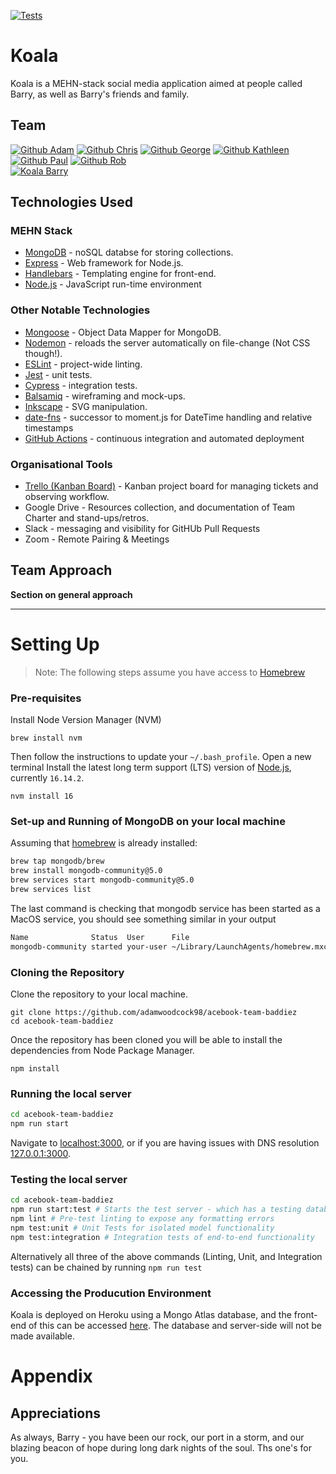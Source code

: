 [![Tests](https://github.com/adamwoodcock98/acebook-team-baddiez/actions/workflows/tests.yml/badge.svg)](https://github.com/adamwoodcock98/acebook-team-baddiez/actions/workflows/tests.yml)

# Koala

Koala is a MEHN-stack social media application aimed at people called Barry, as well as Barry's friends and family.

## Team

[![Github Adam](https://img.shields.io/static/v1?label=GitHub&message=Adam%20Woodcock&color=informational&logo=github)](https://github.com/adamwoodcock98)
[![Github Chris](<https://img.shields.io/static/v1?label=GitHub&message=Chris%20Lovell%20(BSc)&color=informational&logo=github>)](https://github.com/clovellbsc)
[![Github George](https://img.shields.io/static/v1?label=GitHub&message=George%20Hett&color=informational&logo=github)](https://github.com/george-h-h)
[![Github Kathleen](https://img.shields.io/static/v1?label=GitHub&message=Kathleen%20Ly&color=informational&logo=github)](https://github.com/heykathl)
[![Github Paul](https://img.shields.io/static/v1?label=GitHub&message=Paul%20Kilgarriff&color=informational&logo=github)](https://github.com/PKilgarriff)
[![Github Rob](https://img.shields.io/static/v1?label=GitHub&message=Rob%20Oman&color=informational&logo=github)](https://github.com/r94o)
<br>[![Koala Barry](https://img.shields.io/static/v1?label=Koala&message=Barry&color=blueviolet)](https://koala-acebook.herokuapp.com/)

## Technologies Used

### MEHN Stack

- [MongoDB](https://www.mongodb.com/) - noSQL databse for storing collections.
- [Express](https://expressjs.com/) - Web framework for Node.js.
- [Handlebars](https://handlebarsjs.com/) - Templating engine for front-end.
- [Node.js](https://nodejs.dev/) - JavaScript run-time environment

### Other Notable Technologies

- [Mongoose](https://mongoosejs.com) - Object Data Mapper for MongoDB.
- [Nodemon](https://nodemon.io/) - reloads the server automatically on file-change (Not CSS though!).
- [ESLint](https://eslint.org) - project-wide linting.
- [Jest](https://jestjs.io/) - unit tests.
- [Cypress](https://www.cypress.io/) - integration tests.
- [Balsamiq](https://balsamiq.com/) - wireframing and mock-ups.
- [Inkscape](https://inkscape.org/) - SVG manipulation.
- [date-fns](https://date-fns.org/) - successor to moment.js for DateTime handling and relative timestamps
- [GitHub Actions](https://github.com/features/actions) - continuous integration and automated deployment

### Organisational Tools

- [Trello (Kanban Board)](https://trello.com/b/P8lEsvZe/acebook) - Kanban project board for managing tickets and observing workflow.
- Google Drive - Resources collection, and documentation of Team Charter and stand-ups/retros.
- Slack - messaging and visibility for GitHUb Pull Requests
- Zoom - Remote Pairing & Meetings

## Team Approach

**Section on general approach**

---

# Setting Up

> Note: The following steps assume you have access to [Homebrew](https://brew.sh/)

### Pre-requisites

Install Node Version Manager (NVM)

```
brew install nvm
```

Then follow the instructions to update your `~/.bash_profile`.
Open a new terminal
Install the latest long term support (LTS) version of [Node.js](https://nodejs.org/en/), currently `16.14.2`.

```
nvm install 16
```

### Set-up and Running of MongoDB on your local machine

Assuming that [homebrew](https://brew.sh/) is already installed:

```zsh
brew tap mongodb/brew
brew install mongodb-community@5.0
brew services start mongodb-community@5.0
brew services list
```

The last command is checking that mongodb service has been started as a MacOS service, you should see something similar in your output

```zsh
Name              Status  User      File
mongodb-community started your-user ~/Library/LaunchAgents/homebrew.mxcl.mongodb-community.plist
```

### Cloning the Repository

Clone the repository to your local machine.

```
git clone https://github.com/adamwoodcock98/acebook-team-baddiez
cd acebook-team-baddiez
```

Once the repository has been cloned you will be able to install the dependencies from Node Package Manager.

```
npm install
```

### Running the local server

```zsh
cd acebook-team-baddiez
npm run start
```

Navigate to [localhost:3000](http://localhost:3000), or if you are having issues with DNS resolution [127.0.0.1:3000](http://127.0.0.1:3000).

### Testing the local server

```bash
cd acebook-team-baddiez
npm run start:test # Starts the test server - which has a testing database so as not to interfere with devor production databases
npm lint # Pre-test linting to expose any formatting errors
npm test:unit # Unit Tests for isolated model functionality
npm test:integration # Integration tests of end-to-end functionality
```

Alternatively all three of the above commands (Linting, Unit, and Integration tests) can be chained by running `npm run test`

### Accessing the Producution Environment

Koala is deployed on Heroku using a Mongo Atlas database, and the front-end of this can be accessed [here](https://koala-acebook.herokuapp.com).
The database and server-side will not be made available.

# Appendix

## Appreciations

As always, Barry - you have been our rock, our port in a storm, and our blazing beacon of hope during long dark nights of the soul. Ths one's for you.
